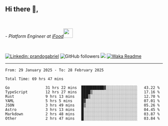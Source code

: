 <h2>Hi there  👋,</h2> </br>

<p><em>- Platform Engineer at <a href="https://www.ifood.com.br/">iFood</a><img src="https://media.giphy.com/media/WUlplcMpOCEmTGBtBW/giphy.gif" width="30"> 
</em></p></br>


[![Linkedin: prandogabriel](https://img.shields.io/badge/-prandogabriel-blue?style=flat-square&logo=Linkedin&logoColor=white&link=https://www.linkedin.com/in/prandogabriel/)](https://www.linkedin.com/in/prandogabriel)
![GitHub followers](https://img.shields.io/github/followers/prandogabriel?label=Follow&style=social)
![](https://visitor-badge.glitch.me/badge?page_id=prandogabriel.prandogabriel)
[![Waka Readme](https://github.com/prandogabriel/prandogabriel/actions/workflows/update-stats.yml.yml/badge.svg)](https://github.com/prandogabriel/prandogabriel/actions/workflows/update-stats.yml.yml)

---

<!--START_SECTION:waka-->

```golang
From: 29 January 2025 - To: 28 February 2025

Total Time: 69 hrs 47 mins

Go                31 hrs 22 mins  ██████████▓░░░░░░░░░░░░░░   43.22 %
TypeScript        12 hrs 27 mins  ████▒░░░░░░░░░░░░░░░░░░░░   17.16 %
Rust              9 hrs 13 mins   ███▒░░░░░░░░░░░░░░░░░░░░░   12.70 %
YAML              5 hrs 5 mins    █▓░░░░░░░░░░░░░░░░░░░░░░░   07.01 %
JSON              3 hrs 49 mins   █▒░░░░░░░░░░░░░░░░░░░░░░░   05.26 %
Astro             3 hrs 13 mins   █░░░░░░░░░░░░░░░░░░░░░░░░   04.45 %
Markdown          2 hrs 48 mins   █░░░░░░░░░░░░░░░░░░░░░░░░   03.87 %
Other             2 hrs 47 mins   █░░░░░░░░░░░░░░░░░░░░░░░░   03.84 %
```

<!--END_SECTION:waka-->
